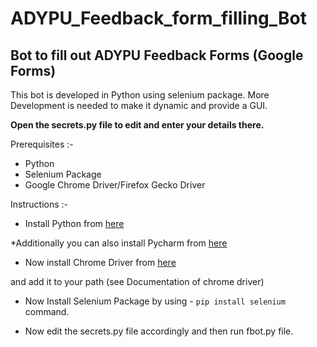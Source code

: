 # ADYPU_Feedback_form_filling_Bot

## Bot to fill out ADYPU Feedback Forms (Google Forms)

This bot is developed in Python using selenium package. More Development is needed to make it dynamic and provide a GUI.

__Open the secrets.py file to edit and enter your details there.__

Prerequisites :-
- Python
- Selenium Package
- Google Chrome Driver/Firefox Gecko Driver

Instructions :-

- Install Python from [here](https://www.python.org/downloads/ "Download Python") 

*Additionally you can also install Pycharm from [here](https://www.jetbrains.com/pycharm/download/ "Download Pycharm")

- Now install Chrome Driver from [here](https://chromedriver.chromium.org/ "Download Chrome Driver")


and add it to your path (see Documentation of chrome driver)


- Now Install Selenium Package by using - `pip install selenium` command.

- Now edit the secrets.py file accordingly and then run fbot.py file.



